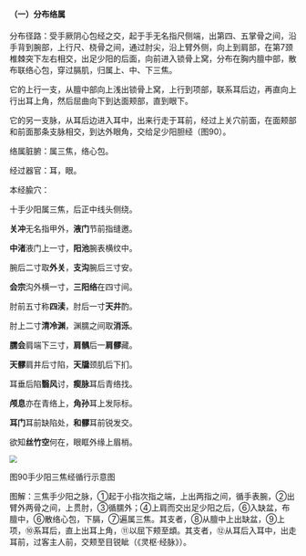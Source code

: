 #### （一）分布络属

分布径路：受手厥阴心包经之交，起于手无名指尺侧端，出第四、五掌骨之间，沿手背到腕部，上行尺、桡骨之间，通过肘尖，沿上臂外侧，向上到肩部，在第7颈椎棘突下左右相交，出足少阳的后面，向前进入锁骨上窝，分布在胸内膻中部，散布联络心包，穿过膈肌，归属上、中、下三焦。

它的上行一支，从膻中部向上浅出锁骨上窝，上行到项部，联系耳后边，再直向上行出耳上角，然后屈曲向下到达面颊部，直到眼下。

它的另一支脉，从耳后边进入耳中，出来行走于耳前，经过上关穴前面，在面颊部和前面那条支脉相交，到达外眼角，交给足少阳胆经（图90）。

络属脏腑：属三焦，络心包。

经过器官：耳，眼。

本经腧穴：

十手少阳属三焦，后正中线头侧绕。

**关冲**无名指甲外，**液门**节前指缝邀。

**中渚**液门上一寸，**阳池**腕表横纹中。

腕后二寸取**外关**，**支沟**腕后三寸安。

**会宗**沟外横一寸，**三阳络**在四寸间。

肘前五寸称**四渎**，肘后一寸**天井**酌。

肘上二寸**清冷渊**，渊臑之间取**消泺**。

**臑会**肩端下三寸，**肩髃**后一**肩髎**藏。

**天髎**肩井后寸陷，**天牖**颈肌后下扪。

耳垂后陷**翳风**讨，**瘈脉**耳后青络找。

**颅息**亦在青络上，**角孙**耳上发际标。

**耳门**耳前缺陷处，**和髎**耳前锐发交。

欲知**丝竹空**何在，眼眶外缘上眉梢。

<img src="img/图90.jpg" style="zoom:80%;" />

图90手少阳三焦经循行示意图

图解：三焦手少阳之脉，①起于小指次指之端，上出两指之间，循手表腕，②出臂外两骨之间，上贯肘，③循臑外；④上肩而交出足少阳之后，⑥入缺盆，布膻中，⑥散络心包，下膈，⑦遍属三焦。其支者，⑧从膻中上出缺盆，⑨上项，⑩系耳后，直上出耳上角，⑪以屈下颊至䪼。其支者，⑫从耳后入耳中，出走耳前，过客主人前，交颊至目锐眦（《灵枢·经脉》）。
